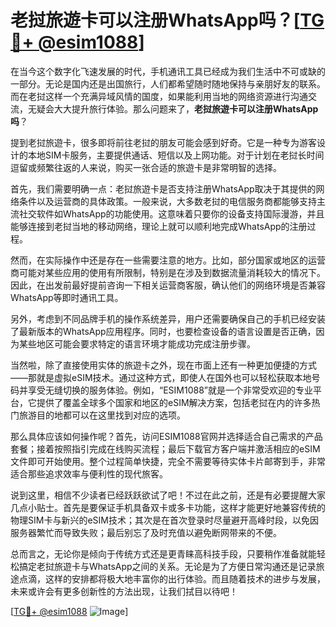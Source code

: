 # 老挝旅遊卡可以注册WhatsApp吗？[[TG💪+ @esim1088](https://t.me/s/esim1088)]

在当今这个数字化飞速发展的时代，手机通讯工具已经成为我们生活中不可或缺的一部分。无论是国内还是出国旅行，人们都希望随时随地保持与亲朋好友的联系。而在老挝这样一个充满异域风情的国度，如果能利用当地的网络资源进行沟通交流，无疑会大大提升旅行体验。那么问题来了，**老挝旅遊卡可以注册WhatsApp吗**？

提到老挝旅遊卡，很多即将前往老挝的朋友可能会感到好奇。它是一种专为游客设计的本地SIM卡服务，主要提供通话、短信以及上网功能。对于计划在老挝长时间逗留或频繁往返的人来说，购买一张合适的旅遊卡是非常明智的选择。

首先，我们需要明确一点：老挝旅遊卡是否支持注册WhatsApp取决于其提供的网络条件以及运营商的具体政策。一般来说，大多数老挝的电信服务商都能够支持主流社交软件如WhatsApp的功能使用。这意味着只要你的设备支持国际漫游，并且能够连接到老挝当地的移动网络，理论上就可以顺利地完成WhatsApp的注册过程。

然而，在实际操作中还是存在一些需要注意的地方。比如，部分国家或地区的运营商可能对某些应用的使用有所限制，特别是在涉及到数据流量消耗较大的情况下。因此，在出发前最好提前咨询一下相关运营商客服，确认他们的网络环境是否兼容WhatsApp等即时通讯工具。

另外，考虑到不同品牌手机的操作系统差异，用户还需要确保自己的手机已经安装了最新版本的WhatsApp应用程序。同时，也要检查设备的语言设置是否正确，因为某些地区可能会要求特定的语言环境才能成功完成注册步骤。

当然啦，除了直接使用实体的旅遊卡之外，现在市面上还有一种更加便捷的方式——那就是虚拟eSIM技术。通过这种方式，即使人在国外也可以轻松获取本地号码并享受无缝切换的服务体验。例如，“ESIM1088”就是一个非常受欢迎的专业平台，它提供了覆盖全球多个国家和地区的eSIM解决方案，包括老挝在内的许多热门旅游目的地都可以在这里找到对应的选项。

那么具体应该如何操作呢？首先，访问ESIM1088官网并选择适合自己需求的产品套餐；接着按照指引完成在线购买流程；最后下载官方客户端并激活相应的eSIM文件即可开始使用。整个过程简单快捷，完全不需要等待实体卡片邮寄到手，非常适合那些追求效率与便利性的现代旅客。

说到这里，相信不少读者已经跃跃欲试了吧！不过在此之前，还是有必要提醒大家几点小贴士。首先是要保证手机具备双卡或多卡功能，这样才能更好地兼容传统的物理SIM卡与新兴的eSIM技术；其次是在首次登录时尽量避开高峰时段，以免因服务器繁忙而导致失败；最后别忘了及时充值以避免断网带来的不便。

总而言之，无论你是倾向于传统方式还是更青睐高科技手段，只要稍作准备就能轻松搞定老挝旅遊卡与WhatsApp之间的关系。无论是为了方便日常沟通还是记录旅途点滴，这样的安排都将极大地丰富你的出行体验。而且随着技术的进步与发展，未来或许会有更多创新性的方法出现，让我们拭目以待吧！

[[TG💪+ @esim1088](https://t.me/s/esim1088) ![Image](https://i.postimg.cc/4NQfJmqS/Snipaste-2025-05-13-00-14-12.png)]